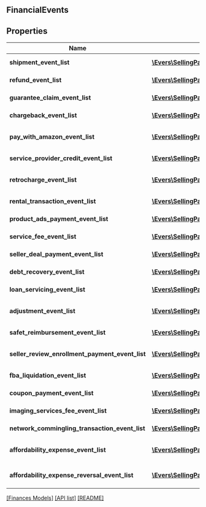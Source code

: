 ## FinancialEvents

## Properties

Name | Type | Description | Notes
------------ | ------------- | ------------- | -------------
**shipment_event_list** | [**\Evers\SellingPartnerApi\Model\Finances\ShipmentEvent[]**](ShipmentEvent.md) | A list of shipment event information. | [optional]
**refund_event_list** | [**\Evers\SellingPartnerApi\Model\Finances\ShipmentEvent[]**](ShipmentEvent.md) | A list of shipment event information. | [optional]
**guarantee_claim_event_list** | [**\Evers\SellingPartnerApi\Model\Finances\ShipmentEvent[]**](ShipmentEvent.md) | A list of shipment event information. | [optional]
**chargeback_event_list** | [**\Evers\SellingPartnerApi\Model\Finances\ShipmentEvent[]**](ShipmentEvent.md) | A list of shipment event information. | [optional]
**pay_with_amazon_event_list** | [**\Evers\SellingPartnerApi\Model\Finances\PayWithAmazonEvent[]**](PayWithAmazonEvent.md) | A list of events related to the seller&#39;s Pay with Amazon account. | [optional]
**service_provider_credit_event_list** | [**\Evers\SellingPartnerApi\Model\Finances\SolutionProviderCreditEvent[]**](SolutionProviderCreditEvent.md) | A list of information about solution provider credits. | [optional]
**retrocharge_event_list** | [**\Evers\SellingPartnerApi\Model\Finances\RetrochargeEvent[]**](RetrochargeEvent.md) | A list of information about Retrocharge or RetrochargeReversal events. | [optional]
**rental_transaction_event_list** | [**\Evers\SellingPartnerApi\Model\Finances\RentalTransactionEvent[]**](RentalTransactionEvent.md) | A list of rental transaction event information. | [optional]
**product_ads_payment_event_list** | [**\Evers\SellingPartnerApi\Model\Finances\ProductAdsPaymentEvent[]**](ProductAdsPaymentEvent.md) | A list of sponsored products payment events. | [optional]
**service_fee_event_list** | [**\Evers\SellingPartnerApi\Model\Finances\ServiceFeeEvent[]**](ServiceFeeEvent.md) | A list of information about service fee events. | [optional]
**seller_deal_payment_event_list** | [**\Evers\SellingPartnerApi\Model\Finances\SellerDealPaymentEvent[]**](SellerDealPaymentEvent.md) | A list of payment events for deal-related fees. | [optional]
**debt_recovery_event_list** | [**\Evers\SellingPartnerApi\Model\Finances\DebtRecoveryEvent[]**](DebtRecoveryEvent.md) | A list of debt recovery event information. | [optional]
**loan_servicing_event_list** | [**\Evers\SellingPartnerApi\Model\Finances\LoanServicingEvent[]**](LoanServicingEvent.md) | A list of loan servicing events. | [optional]
**adjustment_event_list** | [**\Evers\SellingPartnerApi\Model\Finances\AdjustmentEvent[]**](AdjustmentEvent.md) | A list of adjustment event information for the seller&#39;s account. | [optional]
**safet_reimbursement_event_list** | [**\Evers\SellingPartnerApi\Model\Finances\SAFETReimbursementEvent[]**](SAFETReimbursementEvent.md) | A list of SAFETReimbursementEvents. | [optional]
**seller_review_enrollment_payment_event_list** | [**\Evers\SellingPartnerApi\Model\Finances\SellerReviewEnrollmentPaymentEvent[]**](SellerReviewEnrollmentPaymentEvent.md) | A list of information about fee events for the Early Reviewer Program. | [optional]
**fba_liquidation_event_list** | [**\Evers\SellingPartnerApi\Model\Finances\FBALiquidationEvent[]**](FBALiquidationEvent.md) | A list of FBA inventory liquidation payment events. | [optional]
**coupon_payment_event_list** | [**\Evers\SellingPartnerApi\Model\Finances\CouponPaymentEvent[]**](CouponPaymentEvent.md) | A list of coupon payment event information. | [optional]
**imaging_services_fee_event_list** | [**\Evers\SellingPartnerApi\Model\Finances\ImagingServicesFeeEvent[]**](ImagingServicesFeeEvent.md) | A list of fee events related to Amazon Imaging services. | [optional]
**network_commingling_transaction_event_list** | [**\Evers\SellingPartnerApi\Model\Finances\NetworkComminglingTransactionEvent[]**](NetworkComminglingTransactionEvent.md) | A list of network commingling transaction events. | [optional]
**affordability_expense_event_list** | [**\Evers\SellingPartnerApi\Model\Finances\AffordabilityExpenseEvent[]**](AffordabilityExpenseEvent.md) | A list of expense information related to an affordability promotion. | [optional]
**affordability_expense_reversal_event_list** | [**\Evers\SellingPartnerApi\Model\Finances\AffordabilityExpenseEvent[]**](AffordabilityExpenseEvent.md) | A list of expense information related to an affordability promotion. | [optional]

[[Finances Models]](../) [[API list]](../../Api) [[README]](../../../README.md)
